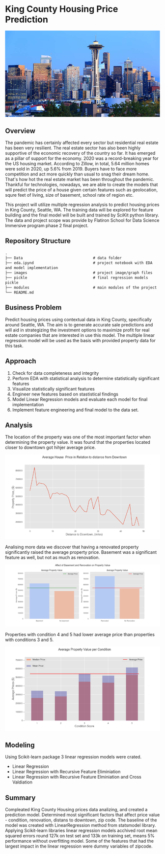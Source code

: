 
# King County Housing Price Prediction
![seattle](images/seattle_img.jpg)

## Overview

The pandemic has certainly affected every sector but residential real estate has been very resilient. The real estate sector has also been highly supportive of the economic recovery of the country so far. It has emerged as a pillar of support for the economy. 2020 was a record-breaking year for the US housing market. According to Zillow, in total, 5.64 million homes were sold in 2020, up 5.6% from 2019. Buyers have to face more competition and act more quickly than usual to snag their dream home. That's how hot the real estate market has been throughout the pandemic. Thankful for technologies, nowadays, we are able to create the models that will predict the price of a house given certain features such as geolocation, squre feet of living, size of basement, school rate of region etc.

This project will utilize multiple regression analysis to predict housing prices in King County, Seattle, WA. The training data will be explored for feature building and the final model will be built and trained by SciKit python library. The data and project scope was provide by Flatiron School for Data Science Immersive program phase 2 final project. 

## Repository Structure
    .
    ├── Data                                # data folder
    ├── eda.ipynd	                        # project notebook with EDA and model implementation
    ├── images                              # project image/graph files
    ├── pickle                              # final regression models pickle
    ├── modules                             # main modules of the project
    └── README.md

## Business Problem
Predict housing prices using contextual data in King County, specifically around Seattle, WA. The aim is to generate accurate sale predictions and will aid in strategizing the investment options to maximize profit for real estate companies that are interested in use this model. The multiple linear regression model will be used as the basis with provided property data for this task.

## Approach

1. Check for data completeness and integrity
2. Perform EDA with statistical analysis to determine statistically significant features
3. Visualize statistically significant features
4. Engineer new features based on stastistical findings
5. Model Linear Regression models and evaluate each model for final implementation
6. Implement feature engineering and final model to the data set. 

## Analysis
The location of the property was one of the most important factor when determining the property value. It was found that the properties located closer to downtown got hihjer average price.<br>

![dist_dntwn](images/dist_dntwn.png)<br>

Analising more data we discover that having a renovated property significantly raised the average property price. Basement was a significant feature as well, but not as much as renovation.


![bsmn_renow](basement_renov.png)<br>

Properties with condition 4 and 5 had lower average price than properties with conditions 3 and 5.

![Condition](images/cond_score.png)<br>

## Modeling
Using Scikit-learn package 3 linear regression models were crated.
- Linear Regression
- Linear Regression with Recursive Feature Eliminiation
- Linear Regression with Recursive Feature Elminiation and Cross Valdiation

## Summary

Compleated King County Housing prices data analizing, and created a prediction model. 
Determined most significant factors that affect price value - condition, renovation, distans to downtown, zip code.
The baseline of the model was created with LinearRegression method from statsmodel library. Applying Scikit-learn libraries linear regression models acchived root mean squared errors round 127k on test set and 133k on training set, means 5% performance without overfitting model. Some of the features that had the largest impact in the linear regression were dummy variables of zipcode.


